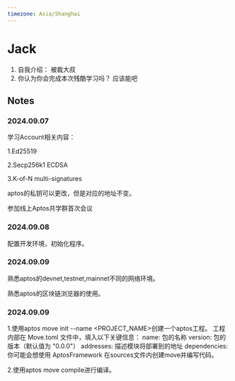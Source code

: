 ```yaml
---
timezone: Asia/Shanghai
---
```


# Jack

1. 自我介绍：
被裁大叔
2. 你认为你会完成本次残酷学习吗？
应该能吧

## Notes

<!-- Content_START -->

### 2024.09.07
学习Account相关内容：

1.Ed25519

2.Secp256k1 ECDSA

3.K-of-N multi-signatures

aptos的私钥可以更改，但是对应的地址不变。

参加线上Aptos共学群首次会议

### 2024.09.08
配置开发环境，初始化程序。

### 2024.09.09

熟悉aptos的devnet,testnet,mainnet不同的网络环境。

熟悉aptos的区块链浏览器的使用。

### 2024.09.09

1.使用aptos move init --name <PROJECT_NAME>创建一个aptos工程。
工程内部在 Move.toml 文件中，填入以下关键信息：
name: 包的名称
version: 包的版本（默认值为 "0.0.0"）
addresses: 描述模块将部署到的地址
dependencies: 你可能会想使用 AptosFramework
在sources文件内创建move并编写代码。

2.使用aptos move compile进行编译。

<!-- Content_END -->
